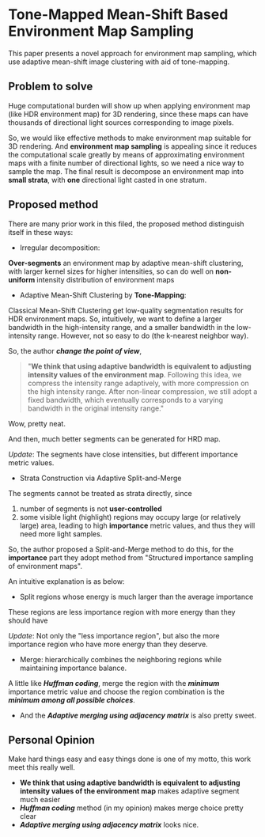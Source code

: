 # Tone-Mapped Mean-Shift Based Environment Map Sampling

This paper presents a novel approach for environment map sampling, which use adaptive mean-shift image clustering with aid of tone-mapping.

## Problem to solve

Huge computational burden will show up when applying environment map (like HDR environment map) for 3D rendering, since these maps can have thousands of directional light sources corresponding to image pixels. 

So, we would like effective methods to make environment map suitable for 3D rendering. And **environment map sampling** is appealing since it reduces the computational scale greatly by means of approximating environment maps with a finite number of directional lights, so we need a nice way to sample the map. The final result is decompose an environment map into **small strata**, with **one** directional light casted in one stratum.

## Proposed method

There are many prior work in this filed, the proposed method distinguish itself in these ways:

* Irregular decomposition: 

**Over-segments** an environment map by adaptive mean-shift clustering, with larger kernel sizes for higher intensities, so can do well on **non-uniform** intensity distribution of environment maps

* Adaptive Mean-Shift Clustering by **Tone-Mapping**: 

Classical Mean-Shift Clustering get low-quality segmentation results for HDR environment maps. So, intuitively, we want to define a larger bandwidth in the high-intensity range, and a smaller bandwidth in the low-intensity range. However, not so easy to do (the k-nearest neighbor way).

So, the author ***change the point of view***, 

>"**We think that using adaptive bandwidth is equivalent to adjusting intensity values of the environment map**. Following this idea, we compress the intensity range adaptively, with more compression on the high intensity range. After non-linear compression, we still adopt a fixed bandwidth, which eventually corresponds to a varying bandwidth in the original intensity range."

Wow, pretty neat.

And then, much better segments can be generated for HRD map.

*Update*: The segments have close intensities, but different importance metric values.

* Strata Construction via Adaptive Split-and-Merge

The segments cannot be treated as strata directly, since 

1. number of segments is not **user-controlled**
2. some visible light (highlight) regions may occupy large (or relatively large) area, leading to high **importance** metric values, and thus they will need
more light samples. 

So, the author proposed a Split-and-Merge method to do this, for the **importance** part they adopt method from "Structured importance sampling of environment maps".

An intuitive explanation is as below:

* Split regions whose energy is much larger than the average importance

These regions are less importance region with more energy than they should have

*Update*: Not only the "less importance region", but also the more importance region who have more energy than they deserve.

* Merge: hierarchically combines the neighboring regions while maintaining importance balance.

A little like ***Huffman coding***, merge the region with the
***minimum*** importance metric value and choose the region combination is the ***minimum among all possible choices***.

* And the ***Adaptive merging using adjacency matrix*** is also pretty sweet.

## Personal Opinion 

Make hard things easy and easy things done is one of my motto, this work meet this really well.

* **We think that using adaptive bandwidth is equivalent to adjusting intensity values of the environment map** makes adaptive segment much easier
* ***Huffman coding*** method (in my opinion) makes merge choice pretty clear
* ***Adaptive merging using adjacency matrix*** looks nice.
